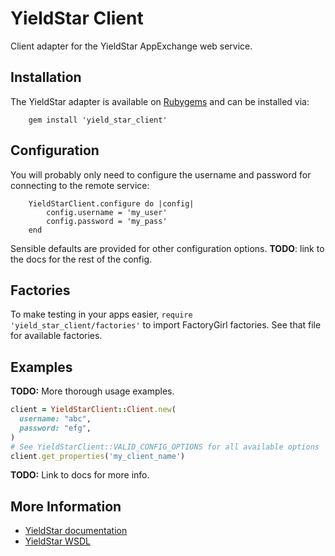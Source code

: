 # YieldStar Client #

Client adapter for the YieldStar AppExchange web service.

## Installation ##

The YieldStar adapter is available on [Rubygems][rubygems] and can be installed via:

        gem install 'yield_star_client'

## Configuration ##

You will probably only need to configure the username and password for connecting to the remote service:

        YieldStarClient.configure do |config|
            config.username = 'my_user'
            config.password = 'my_pass'
        end

Sensible defaults are provided for other configuration options. **TODO**: link to the docs for the rest of the config.

## Factories

To make testing in your apps easier, `require 'yield_star_client/factories'` to import FactoryGirl factories. See that file for available factories.

## Examples ##

**TODO:** More thorough usage examples.

```ruby
client = YieldStarClient::Client.new(
  username: "abc",
  password: "efg",
)
# See YieldStarClient::VALID_CONFIG_OPTIONS for all available options
client.get_properties('my_client_name')
```

**TODO:** Link to docs for more info.

## More Information ##

* [YieldStar documentation][yieldstar-docs]
* [YieldStar WSDL][yieldstar-wsdl]

 [rubygems]: http://rubygems.org/gems/yield_star_client
 [yieldstar-docs]: http://rmsws.yieldstar.com/rmsws/doc/AppExchange/index.html
 [yieldstar-wsdl]: http://rmsws.yieldstar.com/rmsws/AppExchange?wsdl
